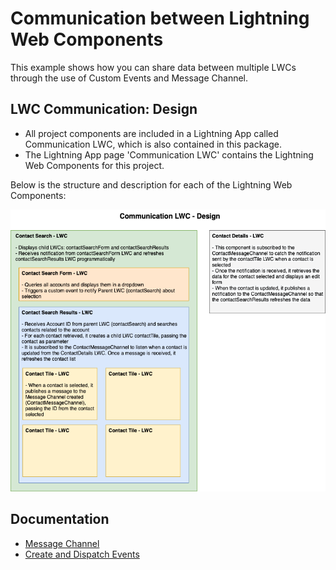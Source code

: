 # Communication between Lightning Web Components

This example shows how you can share data between multiple LWCs through the use of Custom Events and Message Channel.

## LWC Communication: Design

- All project components are included in a Lightning App called Communication LWC, which is also contained in this package.
- The Lightning App page 'Communication LWC' contains the Lightning Web Components for this project.

Below is the structure and description for each of the Lightning Web Components:

![communicationLwc-Image](Communication-LWC.png)
## Documentation

- [Message Channel](https://developer.salesforce.com/docs/component-library/documentation/en/lwc/lwc.use_message_channel_intro)
- [Create and Dispatch Events](https://developer.salesforce.com/docs/component-library/documentation/en/lwc/lwc.events_create_dispatch)